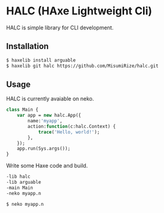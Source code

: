 HALC (HAxe Lightweight Cli)
====

HALC is simple library for CLI development.

## Installation

```sh
$ haxelib install arguable
$ haxelib git halc https://github.com/MisumiRize/halc.git
```

## Usage

HALC is currently avaiable on neko.

```haxe
class Main {
	var app = new halc.App({
		name:'myapp',
		action:function(c:halc.Context) {
			trace('Hello, world!');
		},
	});
	app.run(Sys.args());
}
```

Write some Haxe code and build.

```sh
-lib halc
-lib arguable
-main Main
-neko myapp.n
```

```sh
$ neko myapp.n
```
